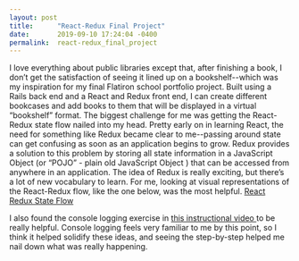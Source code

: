 ```yaml
---
layout: post
title:      "React-Redux Final Project"
date:       2019-09-10 17:24:04 -0400
permalink:  react-redux_final_project
---
```



I love everything about public libraries except that, after finishing a book, I don’t get the satisfaction of seeing it lined up on a bookshelf--which was my inspiration for my final Flatiron school portfolio project. Built using a Rails back end and a React and Redux front end, I can create different bookcases and add books to them that will be displayed in a virtual “bookshelf” format.
The biggest challenge for me was getting the React-Redux state flow nailed into my head. Pretty early on in learning React, the need for something like Redux became clear to me--passing around state can get confusing as soon as an application begins to grow. Redux provides a solution to this problem by storing all state information in a JavaScript Object (or “POJO” - plain old JavaScript Object ) that can be accessed from anywhere in an application. The idea of Redux is really exciting, but there’s a lot of new vocabulary to learn.
For me, looking at visual representations of the React-Redux flow, like the one below, was the most helpful.
[React Redux State Flow](https://res.cloudinary.com/practicaldev/image/fetch/s--VtRaY29J--/c_limit%2Cf_auto%2Cfl_progressive%2Cq_auto%2Cw_880/https://thepracticaldev.s3.amazonaws.com/i/fewc8ez6r2e2agah717y.png)

 I also found the console logging exercise in [this instructional video ](http://https://instruction.learn.co/student/video_lectures#/301)to be really helpful. Console logging feels very familiar to me by this point, so I think it helped solidify these ideas, and seeing the step-by-step helped me nail down what was really happening. 

